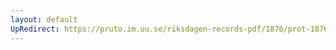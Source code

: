 ```yaml
---
layout: default
UpRedirect: https://pruto.im.uu.se/riksdagen-records-pdf/1876/prot-1876--ak--046/prot-1876--ak--046_044.pdf
---
```


